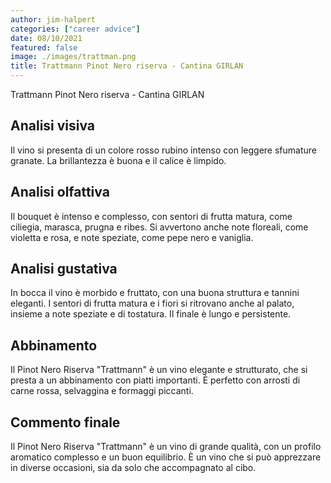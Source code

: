 ```yaml
---
author: jim-halpert
categories: ["career advice"]
date: 08/10/2021
featured: false
image: ./images/trattman.png
title: Trattmann Pinot Nero riserva - Cantina GIRLAN
---
```


Trattmann Pinot Nero riserva - Cantina GIRLAN

## Analisi visiva

Il vino si presenta di un colore rosso rubino intenso con leggere sfumature granate. La brillantezza è buona e il calice è limpido.

## Analisi olfattiva

Il bouquet è intenso e complesso, con sentori di frutta matura, come ciliegia, marasca, prugna e ribes. Si avvertono anche note floreali, come violetta e rosa, e note speziate, come pepe nero e vaniglia.

## Analisi gustativa

In bocca il vino è morbido e fruttato, con una buona struttura e tannini eleganti. I sentori di frutta matura e i fiori si ritrovano anche al palato, insieme a note speziate e di tostatura. Il finale è lungo e persistente.

## Abbinamento

Il Pinot Nero Riserva "Trattmann" è un vino elegante e strutturato, che si presta a un abbinamento con piatti importanti. È perfetto con arrosti di carne rossa, selvaggina e formaggi piccanti.

## Commento finale

Il Pinot Nero Riserva "Trattmann" è un vino di grande qualità, con un profilo aromatico complesso e un buon equilibrio. È un vino che si può apprezzare in diverse occasioni, sia da solo che accompagnato al cibo.

